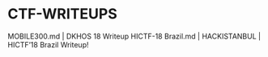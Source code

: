 # CTF-WRITEUPS
MOBILE300.md | DKHOS 18 Writeup
HICTF-18 Brazil.md  | HACKISTANBUL | HICTF’18 Brazil Writeup!
